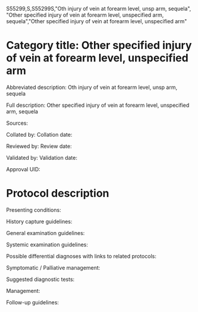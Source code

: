 S55299,S,S55299S,"Oth injury of vein at forearm level, unsp arm, sequela", "Other specified injury of vein at forearm level, unspecified arm, sequela","Other specified injury of vein at forearm level, unspecified arm"
# Category title: Other specified injury of vein at forearm level, unspecified arm

Abbreviated description: Oth injury of vein at forearm level, unsp arm, sequela

Full description: Other specified injury of vein at forearm level, unspecified arm, sequela

Sources:

Collated by:
Collation date:

Reviewed by:
Review date:

Validated by:
Validation date:

Approval UID:

# Protocol description

Presenting conditions:

History capture guidelines:

General examination guidelines:

Systemic examination guidelines:

Possible differential diagnoses with links to related protocols:

Symptomatic / Palliative management:

Suggested diagnostic tests:

Management:

Follow-up guidelines:
